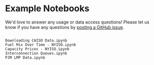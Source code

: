 # Example Notebooks

We'd love to answer any usage or data access questions! Please let us know if you have any questions by [posting a GitHub issue](https://github.com/kmax12/gridstatus/issues).

```{toctree}

Downloading CAISO Data.ipynb
Fuel Mix Over Time - NYISO.ipynb
Capacity Prices - NYISO.ipynb
Interconnection Queues.ipynb
PJM LMP Data.ipynb
```
